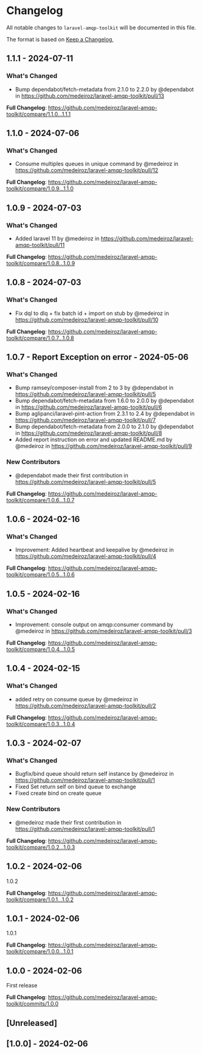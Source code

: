 # Changelog

All notable changes to `laravel-amqp-toolkit` will be documented in this file.

The format is based on [Keep a Changelog](https://keepachangelog.com/en/1.0.0/),

## 1.1.1 - 2024-07-11

### What's Changed

* Bump dependabot/fetch-metadata from 2.1.0 to 2.2.0 by @dependabot in https://github.com/medeiroz/laravel-amqp-toolkit/pull/13

**Full Changelog**: https://github.com/medeiroz/laravel-amqp-toolkit/compare/1.1.0...1.1.1

## 1.1.0 - 2024-07-06

### What's Changed

* Consume multiples queues in unique command by @medeiroz in https://github.com/medeiroz/laravel-amqp-toolkit/pull/12

**Full Changelog**: https://github.com/medeiroz/laravel-amqp-toolkit/compare/1.0.9...1.1.0

## 1.0.9 - 2024-07-03

### What's Changed

* Added laravel 11 by @medeiroz in https://github.com/medeiroz/laravel-amqp-toolkit/pull/11

**Full Changelog**: https://github.com/medeiroz/laravel-amqp-toolkit/compare/1.0.8...1.0.9

## 1.0.8 - 2024-07-03

### What's Changed

* Fix dql to dlq + fix batch id + import on stub by @medeiroz in https://github.com/medeiroz/laravel-amqp-toolkit/pull/10

**Full Changelog**: https://github.com/medeiroz/laravel-amqp-toolkit/compare/1.0.7...1.0.8

## 1.0.7 - Report Exception on error - 2024-05-06

### What's Changed

* Bump ramsey/composer-install from 2 to 3 by @dependabot in https://github.com/medeiroz/laravel-amqp-toolkit/pull/5
* Bump dependabot/fetch-metadata from 1.6.0 to 2.0.0 by @dependabot in https://github.com/medeiroz/laravel-amqp-toolkit/pull/6
* Bump aglipanci/laravel-pint-action from 2.3.1 to 2.4 by @dependabot in https://github.com/medeiroz/laravel-amqp-toolkit/pull/7
* Bump dependabot/fetch-metadata from 2.0.0 to 2.1.0 by @dependabot in https://github.com/medeiroz/laravel-amqp-toolkit/pull/8
* Added report instruction on error and updated README.md by @medeiroz in https://github.com/medeiroz/laravel-amqp-toolkit/pull/9

### New Contributors

* @dependabot made their first contribution in https://github.com/medeiroz/laravel-amqp-toolkit/pull/5

**Full Changelog**: https://github.com/medeiroz/laravel-amqp-toolkit/compare/1.0.6...1.0.7

## 1.0.6 - 2024-02-16

### What's Changed

* Improvement: Added heartbeat and keepalive by @medeiroz in https://github.com/medeiroz/laravel-amqp-toolkit/pull/4

**Full Changelog**: https://github.com/medeiroz/laravel-amqp-toolkit/compare/1.0.5...1.0.6

## 1.0.5 - 2024-02-16

### What's Changed

* Improvement: console output on amqp:consumer command by @medeiroz in https://github.com/medeiroz/laravel-amqp-toolkit/pull/3

**Full Changelog**: https://github.com/medeiroz/laravel-amqp-toolkit/compare/1.0.4...1.0.5

## 1.0.4 - 2024-02-15

### What's Changed

* added retry on consume queue by @medeiroz in https://github.com/medeiroz/laravel-amqp-toolkit/pull/2

**Full Changelog**: https://github.com/medeiroz/laravel-amqp-toolkit/compare/1.0.3...1.0.4

## 1.0.3 - 2024-02-07

### What's Changed

* Bugfix/bind queue should return self instance by @medeiroz in https://github.com/medeiroz/laravel-amqp-toolkit/pull/1
* Fixed Set return self on bind queue to exchange
* Fixed create bind on create queue

### New Contributors

* @medeiroz made their first contribution in https://github.com/medeiroz/laravel-amqp-toolkit/pull/1

**Full Changelog**: https://github.com/medeiroz/laravel-amqp-toolkit/compare/1.0.2...1.0.3

## 1.0.2 - 2024-02-06

1.0.2

**Full Changelog**: https://github.com/medeiroz/laravel-amqp-toolkit/compare/1.0.1...1.0.2

## 1.0.1 - 2024-02-06

1.0.1

**Full Changelog**: https://github.com/medeiroz/laravel-amqp-toolkit/compare/1.0.0...1.0.1

## 1.0.0 - 2024-02-06

First release

**Full Changelog**: https://github.com/medeiroz/laravel-amqp-toolkit/commits/1.0.0

## [Unreleased]

## [1.0.0] - 2024-02-06
